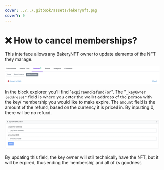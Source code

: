 ```yaml
---
cover: ../../.gitbook/assets/bakerynft.png
coverY: 0
---
```


# ❌ How to cancel memberships?

This interface allows any BakeryNFT owner to update elements of the NFT they manage.

![Etherscan Write Contract](../../.gitbook/assets/writee.png)

In the block explorer, you'll find "`expireAndRefundFor`". The "`_keyOwner (address)"` field is where you enter the wallet address of the person with the key/ membership you would like to make expire. The `amount` field is the amount of the refund, based on the currency it is priced in. By inputting 0, there will be no refund.

![BakeryNFT Expire Function](../../.gitbook/assets/expireee.png)

By updating this field, the key owner will still technically have the NFT, but it will be expired, thus ending the membership and all of its goodness.
